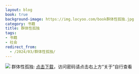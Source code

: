 ```yaml
---
layout: blog
book: true
background-image: https://img.locyoo.com/book群体性孤独.jpg
category: 书籍
title: 群体性孤独
tags:
- 书籍
- 社会
redirect_from:
  - /2024/03/群体性孤独/
---
```

![](https://img.locyoo.com/book群体性孤独.jpg)
群体性孤独: <a name = "ref1" href="https://url18.ctfile.com/f/50983618-1353911434-435b5a?p=3619">点击下载</a>，访问密码请点击右上方“关于”自行查看